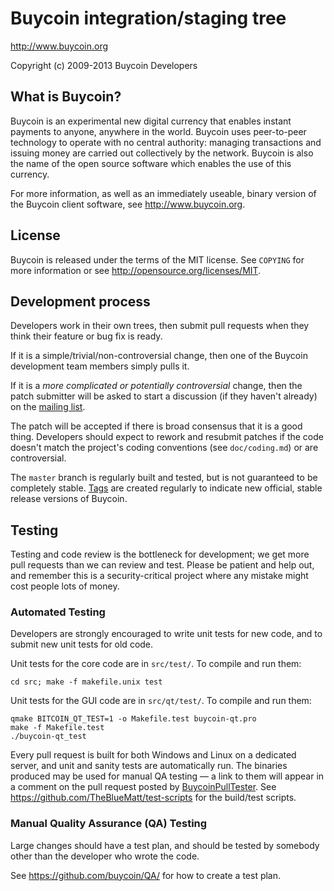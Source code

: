 Buycoin integration/staging tree
================================

http://www.buycoin.org

Copyright (c) 2009-2013 Buycoin Developers

What is Buycoin?
----------------

Buycoin is an experimental new digital currency that enables instant payments to
anyone, anywhere in the world. Buycoin uses peer-to-peer technology to operate
with no central authority: managing transactions and issuing money are carried
out collectively by the network. Buycoin is also the name of the open source
software which enables the use of this currency.

For more information, as well as an immediately useable, binary version of
the Buycoin client software, see http://www.buycoin.org.

License
-------

Buycoin is released under the terms of the MIT license. See `COPYING` for more
information or see http://opensource.org/licenses/MIT.

Development process
-------------------

Developers work in their own trees, then submit pull requests when they think
their feature or bug fix is ready.

If it is a simple/trivial/non-controversial change, then one of the Buycoin
development team members simply pulls it.

If it is a *more complicated or potentially controversial* change, then the patch
submitter will be asked to start a discussion (if they haven't already) on the
[mailing list](http://sourceforge.net/mailarchive/forum.php?forum_name=buycoin-development).

The patch will be accepted if there is broad consensus that it is a good thing.
Developers should expect to rework and resubmit patches if the code doesn't
match the project's coding conventions (see `doc/coding.md`) or are
controversial.

The `master` branch is regularly built and tested, but is not guaranteed to be
completely stable. [Tags](https://github.com/buycoin/buycoin/tags) are created
regularly to indicate new official, stable release versions of Buycoin.

Testing
-------

Testing and code review is the bottleneck for development; we get more pull
requests than we can review and test. Please be patient and help out, and
remember this is a security-critical project where any mistake might cost people
lots of money.

### Automated Testing

Developers are strongly encouraged to write unit tests for new code, and to
submit new unit tests for old code.

Unit tests for the core code are in `src/test/`. To compile and run them:

    cd src; make -f makefile.unix test

Unit tests for the GUI code are in `src/qt/test/`. To compile and run them:

    qmake BITCOIN_QT_TEST=1 -o Makefile.test buycoin-qt.pro
    make -f Makefile.test
    ./buycoin-qt_test

Every pull request is built for both Windows and Linux on a dedicated server,
and unit and sanity tests are automatically run. The binaries produced may be
used for manual QA testing — a link to them will appear in a comment on the
pull request posted by [BuycoinPullTester](https://github.com/BuycoinPullTester). See https://github.com/TheBlueMatt/test-scripts
for the build/test scripts.

### Manual Quality Assurance (QA) Testing

Large changes should have a test plan, and should be tested by somebody other
than the developer who wrote the code.

See https://github.com/buycoin/QA/ for how to create a test plan.
